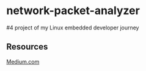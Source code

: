 # network-packet-analyzer
#4 project of my Linux embedded developer journey 

## Resources
[Medium.com](https://medium.com/@sheershikathotli19/getting-started-with-libpcap-and-libnet-crafting-and-capturing-packets-in-c-ae25e04d5ff2)

